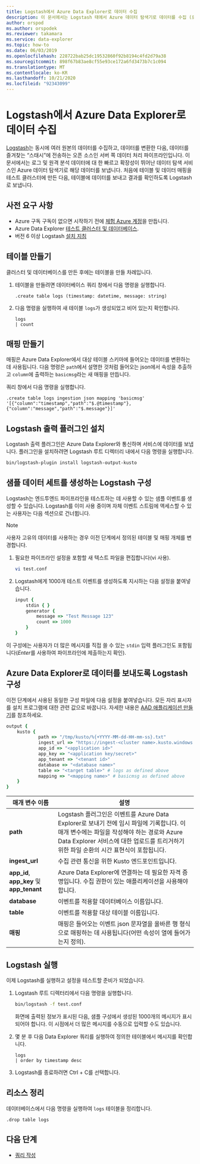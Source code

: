 ```yaml
---
title: Logstash에서 Azure Data Explorer로 데이터 수집
description: 이 문서에서는 Logstash 태에서 Azure 데이터 탐색기로 데이터를 수집 (로드) 하는 방법에 대해 알아봅니다.
author: orspod
ms.author: orspodek
ms.reviewer: takamara
ms.service: data-explorer
ms.topic: how-to
ms.date: 06/03/2019
ms.openlocfilehash: 228722bab25dc19532860f92b8194c4fd2d79a38
ms.sourcegitcommit: 898f67b83ae8cf55e93ce172a6fd3473b7c1c094
ms.translationtype: MT
ms.contentlocale: ko-KR
ms.lasthandoff: 10/21/2020
ms.locfileid: "92343099"
---
```

# <a name="ingest-data-from-logstash-to-azure-data-explorer"></a>Logstash에서 Azure Data Explorer로 데이터 수집

[Logstash](https://www.elastic.co/products/logstash)는 동시에 여러 원본의 데이터를 수집하고, 데이터를 변환한 다음, 데이터를 즐겨찾는 “스태시”에 전송하는 오픈 소스인 서버 쪽 데이터 처리 파이프라인입니다. 이 문서에서는 로그 및 원격 분석 데이터에 대 한 빠르고 확장성이 뛰어난 데이터 탐색 서비스인 Azure 데이터 탐색기로 해당 데이터를 보냅니다. 처음에 테이블 및 데이터 매핑을 테스트 클러스터에 만든 다음, 테이블에 데이터를 보내고 결과를 확인하도록 Logstash로 보냅니다.

## <a name="prerequisites"></a>사전 요구 사항

* Azure 구독 구독이 없으면 시작하기 전에 [체험 Azure 계정](https://azure.microsoft.com/free/)을 만듭니다.
* Azure Data Explorer [테스트 클러스터 및 데이터베이스](create-cluster-database-portal.md).
* 버전 6 이상 Logstash [설치 지침](https://www.elastic.co/guide/en/logstash/current/installing-logstash.html)

## <a name="create-a-table"></a>테이블 만들기

클러스터 및 데이터베이스를 만든 후에는 테이블을 만들 차례입니다.

1. 테이블을 만들려면 데이터베이스 쿼리 창에서 다음 명령을 실행합니다.

    ```Kusto
    .create table logs (timestamp: datetime, message: string)
    ```

1. 다음 명령을 실행하여 새 테이블 `logs`가 생성되었고 비어 있는지 확인합니다.
    ```Kusto
    logs
    | count
    ```

## <a name="create-a-mapping"></a>매핑 만들기

매핑은 Azure Data Explorer에서 대상 테이블 스키마에 들어오는 데이터를 변환하는 데 사용됩니다. 다음 명령은 `path`에서 설명한 것처럼 들어오는 json에서 속성을 추출하고 `column`에 출력하는 `basicmsg`라는 새 매핑을 만듭니다.

쿼리 창에서 다음 명령을 실행합니다.

```Kusto
.create table logs ingestion json mapping 'basicmsg' '[{"column":"timestamp","path":"$.@timestamp"},{"column":"message","path":"$.message"}]'
```

## <a name="install-the-logstash-output-plugin"></a>Logstash 출력 플러그인 설치

Logstash 출력 플러그인은 Azure Data Explorer와 통신하며 서비스에 데이터를 보냅니다.
플러그인을 설치하려면 Logstash 루트 디렉터리 내에서 다음 명령을 실행합니다.

```sh
bin/logstash-plugin install logstash-output-kusto
```

## <a name="configure-logstash-to-generate-a-sample-dataset"></a>샘플 데이터 세트를 생성하는 Logstash 구성

Logstash는 엔드투엔드 파이프라인을 테스트하는 데 사용할 수 있는 샘플 이벤트를 생성할 수 있습니다.
Logstash를 이미 사용 중이며 자체 이벤트 스트림에 액세스할 수 있는 사용자는 다음 섹션으로 건너뜁니다. 

> [!NOTE]
> 사용자 고유의 데이터를 사용하는 경우 이전 단계에서 정의된 테이블 및 매핑 개체를 변경합니다.

1. 필요한 파이프라인 설정을 포함할 새 텍스트 파일을 편집합니다(vi 사용).

    ```sh
    vi test.conf
    ```

1. Logstash에게 1000개 테스트 이벤트를 생성하도록 지시하는 다음 설정을 붙여넣습니다.

    ```ruby
    input {
        stdin { }
        generator {
            message => "Test Message 123"
            count => 1000
        }
    }
    ```

이 구성에는 사용자가 더 많은 메시지를 직접 쓸 수 있는 `stdin` 입력 플러그인도 포함됩니다(*Enter*를 사용하여 파이프라인에 제출하는지 확인).

## <a name="configure-logstash-to-send-data-to-azure-data-explorer"></a>Azure Data Explorer로 데이터를 보내도록 Logstash 구성

이전 단계에서 사용된 동일한 구성 파일에 다음 설정을 붙여넣습니다. 모든 자리 표시자를 설치 프로그램에 대한 관련 값으로 바꿉니다. 자세한 내용은 [AAD 애플리케이션 만들기](./provision-azure-ad-app.md)를 참조하세요. 

```ruby
output {
    kusto {
            path => "/tmp/kusto/%{+YYYY-MM-dd-HH-mm-ss}.txt"
            ingest_url => "https://ingest-<cluster name>.kusto.windows.net/"
            app_id => "<application id>"
            app_key => "<application key/secret>"
            app_tenant => "<tenant id>"
            database => "<database name>"
            table => "<target table>" # logs as defined above
            mapping => "<mapping name>" # basicmsg as defined above
    }
}
```

| 매개 변수 이름 | 설명 |
| --- | --- |
| **path** | Logstash 플러그인은 이벤트를 Azure Data Explorer로 보내기 전에 임시 파일에 기록합니다. 이 매개 변수에는 파일을 작성해야 하는 경로와 Azure Data Explorer 서비스에 대한 업로드를 트리거하기 위한 파일 순환의 시간 표현식이 포함됩니다.|
| **ingest_url** | 수집 관련 통신을 위한 Kusto 엔드포인트입니다.|
| **app_id**, **app_key** 및 **app_tenant**| Azure Data Explorer에 연결하는 데 필요한 자격 증명입니다. 수집 권한이 있는 애플리케이션을 사용해야 합니다. |
| **database**| 이벤트를 적용할 데이터베이스 이름입니다. |
| **table** | 이벤트를 적용할 대상 테이블 이름입니다. |
| **매핑** | 매핑은 들어오는 이벤트 json 문자열을 올바른 행 형식으로 매핑하는 데 사용됩니다(어떤 속성이 열에 들어가는지 정의). |

## <a name="run-logstash"></a>Logstash 실행

이제 Logstash를 실행하고 설정을 테스트할 준비가 되었습니다.

1. Logstash 루트 디렉터리에서 다음 명령을 실행합니다.

    ```sh
    bin/logstash -f test.conf
    ```

    화면에 출력된 정보가 표시된 다음, 샘플 구성에서 생성된 1000개의 메시지가 표시되어야 합니다. 이 시점에서 더 많은 메시지를 수동으로 입력할 수도 있습니다.

1. 몇 분 후 다음 Data Explorer 쿼리를 실행하여 정의한 테이블에서 메시지를 확인합니다.

    ```Kusto
    logs
    | order by timestamp desc
    ```

1. Logstash를 종료하려면 Ctrl + C를 선택합니다.

## <a name="clean-up-resources"></a>리소스 정리

데이터베이스에서 다음 명령을 실행하여 `logs` 테이블을 정리합니다.

```Kusto
.drop table logs
```

## <a name="next-steps"></a>다음 단계

* [쿼리 작성](write-queries.md)